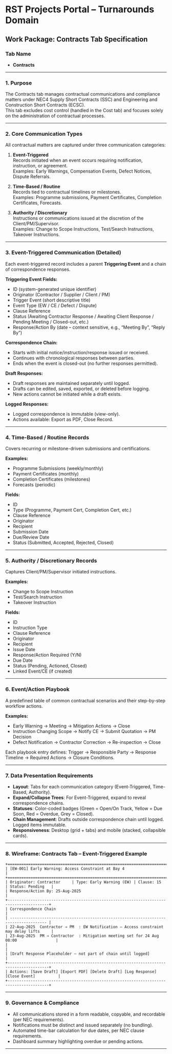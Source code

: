 # RST Projects Portal – Turnarounds Domain
## Work Package: Contracts Tab Specification

### Tab Name
- **Contracts**

---

### 1. Purpose
The Contracts tab manages contractual communications and compliance matters under NEC4 Supply Short Contracts (SSC) and Engineering and Construction Short Contracts (ECSC).  
This tab excludes cost control (handled in the Cost tab) and focuses solely on the administration of contractual processes.

---

### 2. Core Communication Types
All contractual matters are captured under three communication categories:

1. **Event-Triggered**  
   Records initiated when an event occurs requiring notification, instruction, or agreement.  
   Examples: Early Warnings, Compensation Events, Defect Notices, Dispute Referrals.

2. **Time-Based / Routine**  
   Records tied to contractual timelines or milestones.  
   Examples: Programme submissions, Payment Certificates, Completion Certificates, Forecasts.

3. **Authority / Discretionary**  
   Instructions or communications issued at the discretion of the Client/PM/Supervisor.  
   Examples: Change to Scope Instructions, Test/Search Instructions, Takeover Instructions.

---

### 3. Event-Triggered Communication (Detailed)
Each event-triggered record includes a parent **Triggering Event** and a chain of correspondence responses.

**Triggering Event Fields:**
- ID (system-generated unique identifier)
- Originator (Contractor / Supplier / Client / PM)
- Trigger Event (short descriptive title)
- Event Type (EW / CE / Defect / Dispute)
- Clause Reference
- Status (Awaiting Contractor Response / Awaiting Client Response / Pending Meeting / Closed-out, etc.)
- Response/Action By (date – context sensitive, e.g., “Meeting By”, “Reply By”)

**Correspondence Chain:**
- Starts with initial notice/instruction/response issued or received.
- Continues with chronological responses between parties.
- Ends when the event is closed-out (no further responses permitted).

**Draft Responses:**
- Draft responses are maintained separately until logged.
- Drafts can be edited, saved, exported, or deleted before logging.
- New actions cannot be initiated while a draft exists.

**Logged Responses:**
- Logged correspondence is immutable (view-only).
- Actions available: Export as PDF, Close Record.

---

### 4. Time-Based / Routine Records
Covers recurring or milestone-driven submissions and certifications.

**Examples:**
- Programme Submissions (weekly/monthly)
- Payment Certificates (monthly)
- Completion Certificates (milestones)
- Forecasts (periodic)

**Fields:**
- ID
- Type (Programme, Payment Cert, Completion Cert, etc.)
- Clause Reference
- Originator
- Recipient
- Submission Date
- Due/Review Date
- Status (Submitted, Accepted, Rejected, Closed)

---

### 5. Authority / Discretionary Records
Captures Client/PM/Supervisor initiated instructions.

**Examples:**
- Change to Scope Instruction
- Test/Search Instruction
- Takeover Instruction

**Fields:**
- ID
- Instruction Type
- Clause Reference
- Originator
- Recipient
- Issue Date
- Response/Action Required (Y/N)
- Due Date
- Status (Pending, Actioned, Closed)
- Linked Event/CE (if created)

---

### 6. Event/Action Playbook
A predefined table of common contractual scenarios and their step-by-step workflow actions.

**Examples:**
- Early Warning → Meeting → Mitigation Actions → Close
- Instruction Changing Scope → Notify CE → Submit Quotation → PM Decision
- Defect Notification → Contractor Correction → Re-inspection → Close

Each playbook entry defines: Trigger → Responsible Party → Response Timeline → Required Actions → Closure Conditions.

---

### 7. Data Presentation Requirements
- **Layout**: Tabs for each communication category (Event-Triggered, Time-Based, Authority).  
- **Expand/Collapse Trees**: For Event-Triggered, expand to reveal correspondence chains.  
- **Statuses**: Color-coded badges (Green = Open/On Track, Yellow = Due Soon, Red = Overdue, Grey = Closed).  
- **Chain Management**: Drafts outside correspondence chain until logged. Logged items immutable.  
- **Responsiveness**: Desktop (grid + tabs) and mobile (stacked, collapsible cards).

---

### 8. Wireframe: Contracts Tab – Event-Triggered Example

```
+========================================================================================+
| [EW-001] Early Warning: Access Constraint at Bay 4                                    |
+========================================================================================+
| Originator: Contractor     | Type: Early Warning (EW) | Clause: 15  | Status: Pending   |
| Response/Action By: 25-Aug-2025                                                        |
+----------------------------------------------------------------------------------------+
| Correspondence Chain                                                                    |
| -------------------------------------------------------------------------------------- |
| 22-Aug-2025  Contractor → PM  : EW Notification – Access constraint may delay lifts     |
| 23-Aug-2025  PM → Contractor  : Mitigation meeting set for 24 Aug 08:00                 |
|                                                                                         |
| [Draft Response Placeholder – not part of chain until logged]                           |
+----------------------------------------------------------------------------------------+
| Actions: [Save Draft] [Export PDF] [Delete Draft] [Log Response] [Close Event]          |
+----------------------------------------------------------------------------------------+
```

---

### 9. Governance & Compliance
- All communications stored in a form readable, copyable, and recordable (per NEC requirements).  
- Notifications must be distinct and issued separately (no bundling).  
- Automated time-bar calculation for due dates, per NEC clause requirements.  
- Dashboard summary highlighting overdue or pending actions.

---
